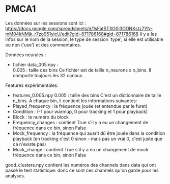 # PMCA1
Les données sur les sessions sont ici : https://docs.google.com/spreadsheets/d/1sFatSTXO0j3OONKstz7YN-mM04kNMjk_r7zo951yicU/edit?gid=871786168#gid=871786168
Il y a les infos sur le nom de la session, le type de session 'type', si elle est utilisable ou non ('use') et des commentaires. 


Données neurales : 
 - fichier data_005.npy :  
0.005 : taille des bins
Ce fichier est de taille n_neurons x n_bins. Il comporte toujours les 32 canaux.

Features expérimentales: 
 - features_0.005.npy
0.005 : taille des bins
C'est un dictionnaire de taille n_bins. A chaque bin, il contient les informations suivantes:
  - Played_frequency : la fréquence jouée (et entendue par le furet)
  - Condition : (-1 pour warmup, 0 pour tracking et 1 pour playback)
  - Block : le numéro du block
  - Frequency_changes : contient True s'il y a eu un changement de fréquence dans ce bin, sinon False
  - Mock_frequency : la fréquence qui auarit dû être jouée dans la condition playback (en tracking c'est 0 sinon - mais pas un vrai 0, c'est juste que ca n'existe pas)
  - Mock_change : contient True s'il y a eu un changement de mock fréquence dans ce bin, sinon False


good_clusters.npy contient les numéros des channels dans data qui ont passé le test statistique: donc ce sont ces channels qu'on garde pour les analyses. 

